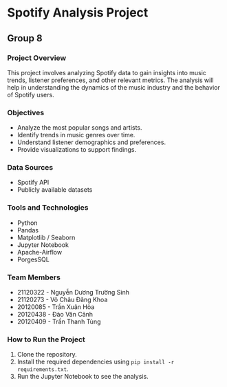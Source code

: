 # Spotify Analysis Project

## Group 8

### Project Overview
This project involves analyzing Spotify data to gain insights into music trends, listener preferences, and other relevant metrics. The analysis will help in understanding the dynamics of the music industry and the behavior of Spotify users.

### Objectives
- Analyze the most popular songs and artists.
- Identify trends in music genres over time.
- Understand listener demographics and preferences.
- Provide visualizations to support findings.

### Data Sources
- Spotify API
- Publicly available datasets

### Tools and Technologies
- Python
- Pandas
- Matplotlib / Seaborn
- Jupyter Notebook
- Apache-Airflow
- PorgesSQL

### Team Members
- 21120322 - Nguyễn Dương Trường Sinh
- 21120273 - Võ Châu Đăng Khoa
- 20120085 - Trần Xuân Hòa
- 20120438 - Đào Văn Cảnh
- 20120409 - Trần Thanh Tùng


### How to Run the Project
1. Clone the repository.
2. Install the required dependencies using `pip install -r requirements.txt`.
3. Run the Jupyter Notebook to see the analysis.

